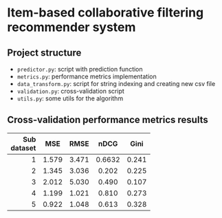 Item-based collaborative filtering recommender system
=====================================================

Project structure
------------------
- `predictor.py`: script with prediction function
- `metrics.py`: performance metrics implementation
- `data_transform.py`: script for string indexing and creating new csv file
- `validation.py`: cross-validation script
- `utils.py`: some utils for the algorithm

Cross-validation performance metrics results
---------------------------

| Sub <br> dataset |    MSE    |     RMSE     |     nDCG     |     Gini     |
|-----------------:|:---------:|:------------:|:------------:|:------------:|
| 1                | 1.579     | 3.471        | 0.6632       | 0.241        |
| 2                | 1.345     | 3.036        | 0.202        | 0.225        |
| 3                | 2.012     | 5.030        | 0.490        | 0.107        |
| 4                | 1.199     | 1.021        | 0.810        | 0.273        |
| 5                | 0.922     | 1.048        | 0.613        | 0.328        |

